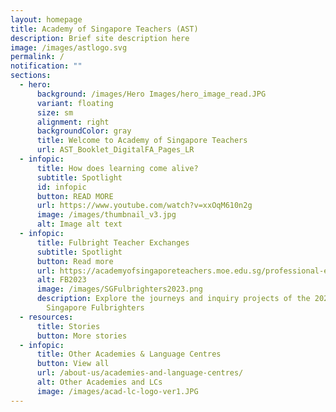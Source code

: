 ```yaml
---
layout: homepage
title: Academy of Singapore Teachers (AST)
description: Brief site description here
image: /images/astlogo.svg
permalink: /
notification: ""
sections:
  - hero:
      background: /images/Hero Images/hero_image_read.JPG
      variant: floating
      size: sm
      alignment: right
      backgroundColor: gray
      title: Welcome to Academy of Singapore Teachers
      url: AST_Booklet_DigitalFA_Pages_LR
  - infopic:
      title: How does learning come alive?
      subtitle: Spotlight
      id: infopic
      button: READ MORE
      url: https://www.youtube.com/watch?v=xxOqM610n2g
      image: /images/thumbnail_v3.jpg
      alt: Image alt text
  - infopic:
      title: Fulbright Teacher Exchanges
      subtitle: Spotlight
      button: Read more
      url: https://academyofsingaporeteachers.moe.edu.sg/professional-excellence/international-awards/da-in-teaching-program/
      alt: FB2023
      image: /images/SGFulbrighters2023.png
      description: Explore the journeys and inquiry projects of the 2022 - 2023
        Singapore Fulbrighters
  - resources:
      title: Stories
      button: More stories
  - infopic:
      title: Other Academies & Language Centres
      button: View all
      url: /about-us/academies-and-language-centres/
      alt: Other Academies and LCs
      image: /images/acad-lc-logo-ver1.JPG
---
```

